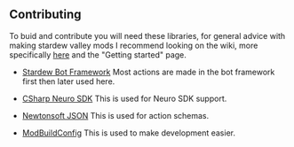 ## Contributing
To buid and contribute you will need these libraries, for general advice with making stardew valley mods I recommend looking on the wiki, more specifically [here](https://stardewvalleywiki.com/Modding:Index) and the "Getting started" page.

- [Stardew Bot Framework](https://github.com/pandapanda135/stardew-bot-framework)
Most actions are made in the bot framework first then later used here.

- [CSharp Neuro SDK](https://github.com/pandapanda135/CSharp-Neuro-SDK)
This is used for Neuro SDK support.

- [Newtonsoft JSON](https://www.nuget.org/packages/Newtonsoft.Json/)
This is used for action schemas.

- [ModBuildConfig](https://www.nuget.org/packages/Pathoschild.Stardew.ModBuildConfig)
This is used to make development easier.
